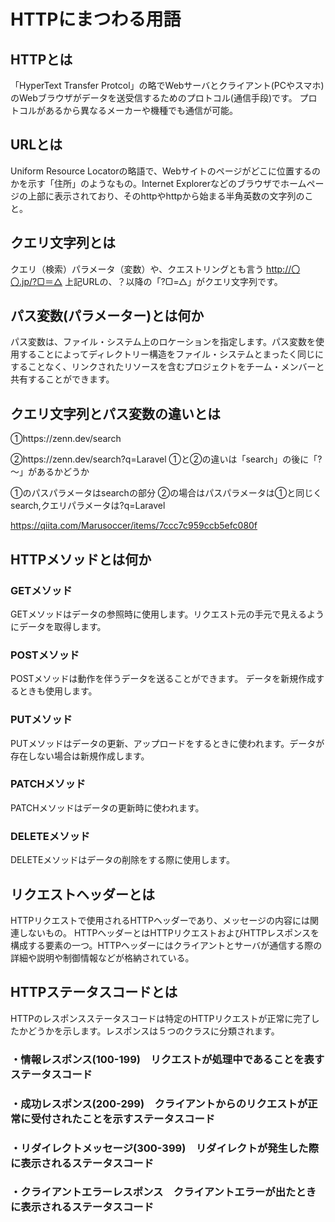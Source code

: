 # HTTPにまつわる用語

## HTTPとは

「HyperText Transfer Protcol」の略でWebサーバとクライアント(PCやスマホ)のWebブラウザがデータを送受信するためのプロトコル(通信手段)です。
プロトコルがあるから異なるメーカーや機種でも通信が可能。



## URLとは

Uniform Resource Locatorの略語で、Webサイトのページがどこに位置するのかを示す「住所」のようなもの。Internet Explorerなどのブラウザでホームページの上部に表示されており、そのhttpやhttpから始まる半角英数の文字列のこと。

## クエリ文字列とは

クエリ（検索）パラメータ（変数）や、クエストリングとも言う
http://〇〇.jp/?▢＝△
上記URLの、？以降の「?▢=△」がクエリ文字列です。

## パス変数(パラメーター)とは何か

パス変数は、ファイル・システム上のロケーションを指定します。パス変数を使用することによってディレクトリー構造をファイル・システムとまったく同じにすることなく、リンクされたリソースを含むプロジェクトをチーム・メンバーと共有することができます。

## クエリ文字列とパス変数の違いとは

①https://zenn.dev/search

②https://zenn.dev/search?q=Laravel
①と②の違いは「search」の後に「?～」があるかどうか

①のパスパラメータはsearchの部分
②の場合はパスパラメータは①と同じくsearch,クエリパラメータは?q=Laravel

https://qiita.com/Marusoccer/items/7ccc7c959ccb5efc080f



## HTTPメソッドとは何か

### GETメソッド
GETメソッドはデータの参照時に使用します。リクエスト元の手元で見えるようにデータを取得します。

### POSTメソッド
POSTメソッドは動作を伴うデータを送ることができます。
データを新規作成するときも使用します。

### PUTメソッド
PUTメソッドはデータの更新、アップロードをするときに使われます。データが存在しない場合は新規作成します。

### PATCHメソッド
PATCHメソッドはデータの更新時に使われます。


### DELETEメソッド
DELETEメソッドはデータの削除をする際に使用します。

## リクエストヘッダーとは
HTTPリクエストで使用されるHTTPヘッダーであり、メッセージの内容には関連しないもの。
HTTPヘッダーとはHTTPリクエストおよびHTTPレスポンスを構成する要素の一つ。HTTPヘッダーにはクライアントとサーバが通信する際の詳細や説明や制御情報などが格納されている。

## HTTPステータスコードとは
HTTPのレスポンスステータスコードは特定のHTTPリクエストが正常に完了したかどうかを示します。レスポンスは５つのクラスに分類されます。
### ・情報レスポンス(100-199)　リクエストが処理中であることを表すステータスコード
### ・成功レスポンス(200-299)　クライアントからのリクエストが正常に受付されたことを示すステータスコード
### ・リダイレクトメッセージ(300-399)　リダイレクトが発生した際に表示されるステータスコード
### ・クライアントエラーレスポンス　クライアントエラーが出たときに表示されるステータスコード
